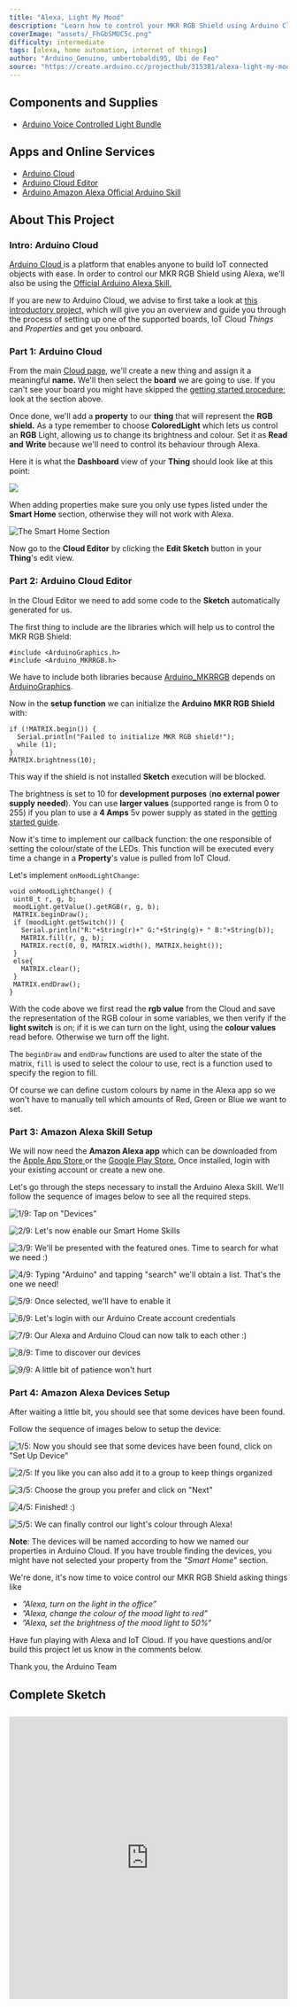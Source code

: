 ```yaml
---
title: "Alexa, Light My Mood"
description: "Learn how to control your MKR RGB Shield using Arduino Cloud and Amazon Alexa."
coverImage: "assets/_FhGbSMUC5c.png"
difficulty: intermediate
tags: [alexa, home automation, internet of things]
author: "Arduino_Genuino, umbertobaldi95, Ubi de Feo"
source: "https://create.arduino.cc/projecthub/315381/alexa-light-my-mood-885534"
---
```


## Components and Supplies

- [Arduino Voice Controlled Light Bundle](https://store.arduino.cc/voice-controlled-light-bundle)

## Apps and Online Services

- [Arduino Cloud](https://cloud.arduino.cc)
- [Arduino Cloud Editor](https://create.arduino.cc/editor)
- [Arduino Amazon Alexa Official Arduino Skill](https://www.amazon.com/Arduino-LLC/dp/B07ZT2PK2H)

## About This Project

### Intro: Arduino Cloud

[Arduino Cloud ](https://create.arduino.cc/iot/)is a platform that enables anyone to build IoT connected objects with ease. In order to control our MKR RGB Shield using Alexa, we'll also be using the [Official Arduino Alexa Skill.](https://www.amazon.com/Arduino-LLC/dp/B07ZT2PK2H)

If you are new to Arduino Cloud, we advise to first take a look at [this introductory project,](https://create.arduino.cc/projecthub/133030/iot-cloud-getting-started-c93255) which will give you an overview and guide you through the process of setting up one of the supported boards, IoT Cloud *Things* and *Properties* and get you onboard.

### Part 1: Arduino Cloud

From the main [Cloud page,](https://create.arduino.cc/iot/things) we'll create a new thing and assign it a meaningful **name.** We'll then select the **board** we are going to use. If you can't see your board you might have skipped the [getting started procedure:](https://create.arduino.cc/getting-started) look at the section above.

Once done, we'll add a **property** to our **thing** that will represent the **RGB shield.** As a type remember to choose **ColoredLight** which lets us control an **RGB** Light, allowing us to change its brightness and colour. Set it as **Read** **and** **Write** because we'll need to control its behaviour through Alexa.

Here it is what the **Dashboard** view of your **Thing** should look like at this point:

![](assets/screenshot_from_2019-12-23_15-37-38_lFNTKH9oSn.png)

When adding properties make sure you only use types listed under the **Smart Home** section, otherwise they will not work with Alexa.

![The Smart Home Section](assets/smart_home_rectangle_dLR0YJgofD.png)


Now go to the **Cloud Editor** by clicking the **Edit Sketch** button in your **Thing**'s edit view.

### Part 2: Arduino Cloud Editor

In the Cloud Editor we need to add some code to the **Sketch** automatically generated for us.

The first thing to include are the libraries which will help us to control the MKR RGB Shield:

```arduino
#include <ArduinoGraphics.h> 
#include <Arduino_MKRRGB.h>
```

We have to include both libraries because [Arduino\_MKRRGB](https://www.arduino.cc/en/Reference/ArduinoMKRRGB) depends on [ArduinoGraphics](https://www.arduino.cc/en/Reference/ArduinoGraphics).

Now in the **setup function** we can initialize the **Arduino MKR RGB Shield** with:

```arduino
if (!MATRIX.begin()) {
  Serial.println("Failed to initialize MKR RGB shield!");
  while (1);
}
MATRIX.brightness(10);
```

This way if the shield is not installed **Sketch** execution will be blocked.

The brightness is set to 10 for **development purposes** (**no external power supply** **needed**). You can use **larger values** (supported range is from 0 to 255) if you plan to use a **4 Amps** 5v power supply as stated in the [getting started guide](https://www.arduino.cc/en/guide/MKRRGBShield).

Now it's time to implement our callback function: the one responsible of setting the colour/state of the LEDs. This function will be executed every time a change in a **Property**'s value is pulled from IoT Cloud.

Let's implement `onMoodLightChange`:

```arduino
void onMoodLightChange() {
 uint8_t r, g, b;
 moodLight.getValue().getRGB(r, g, b);
 MATRIX.beginDraw();
 if (moodLight.getSwitch()) {
   Serial.println("R:"+String(r)+" G:"+String(g)+ " B:"+String(b));
   MATRIX.fill(r, g, b);
   MATRIX.rect(0, 0, MATRIX.width(), MATRIX.height());
 }
 else{
   MATRIX.clear();
 }
 MATRIX.endDraw();
}
```

With the code above we first read the **rgb value** from the Cloud and save the representation of the RGB colour in some variables, we then verify if the **light switch** is on; if it is we can turn on the light, using the **colour values** read before. Otherwise we turn off the light.

The `beginDraw` and `endDraw` functions are used to alter the state of the matrix, `fill` is used to select the colour to use, rect is a function used to specify the region to fill.

Of course we can define custom colours by name in the Alexa app so we won't have to manually tell which amounts of Red, Green or Blue we want to set. 

### Part 3: Amazon Alexa Skill Setup

We will now need the **Amazon Alexa app** which can be downloaded from the [Apple App Store ](https://apps.apple.com/us/app/amazon-alexa/id944011620)or the [Google Play Store.](https://play.google.com/store/apps/details?id=com.amazon.dee.app) Once installed, login with your existing account or create a new one.

Let's go through the steps necessary to install the Arduino Alexa Skill. We'll follow the sequence of images below to see all the required steps.

![1/9: Tap on "Devices"](assets/00_RFm9P2qzyB.png)



![2/9: Let's now enable our Smart Home Skills](assets/01_nKLOMzvdse.png)



![3/9: We'll be presented with the featured ones. Time to search for what we need :)](assets/02_fyS5DtH2jX.png)



![4/9: Typing "Arduino" and tapping "search" we'll obtain a list. That's the one we need!](assets/03_Kjb6Zxk2xW.png)



![5/9: Once selected, we'll have to enable it](assets/04_RmBI4TuYcP.png)



![6/9: Let's login with our Arduino Create account credentials](assets/05_9hXfJxgMoj.png)



![7/9: Our Alexa and Arduino Cloud can now talk to each other :)](assets/06_Jjp2QJHzKk.png)



![8/9: Time to discover our devices](assets/07_2GYqgv30SB.png)


![9/9: A little bit of patience won't hurt](assets/08_EVOIbCD6hI.png)



### Part 4: Amazon Alexa Devices Setup

After waiting a little bit, you should see that some devices have been found.

Follow the sequence of images below to setup the device:

![ 1/5: Now you should see that some devices have been found, click on "Set Up Device"](assets/01_jy55ZdUN5q.png)


![2/5: If you like you can also add it to a group to keep things organized](assets/02_CJJ609n37L.png)



![3/5: Choose the group you prefer and click on "Next"](assets/03_Cq0fPcmll9.png)



![4/5: Finished! :)](assets/04_FsdBW0Lgiq.png)



![5/5: We can finally control our light's colour through Alexa!](assets/05_63AzPXg1Rn.png)


**Note**: The devices will be named according to how we named our properties in Arduino Cloud. If you have trouble finding the devices, you might have not selected your property from the *"Smart Home"* section.

We're done, it's now time to voice control our MKR RGB Shield asking things like

* *”Alexa, turn on the light in the office”*
* *”Alexa, change the colour of the mood light to red”*
* *”Alexa, set the brightness of the mood light to 50%”*

Have fun playing with Alexa and IoT Cloud. If you have questions and/or build this project let us know in the comments below.

Thank you, the Arduino Team


## Complete Sketch


<iframe src='https://create.arduino.cc/editor/Arduino_Genuino/42c17c42-6c91-43fe-9079-125f6ce94d9b/preview?embed&snippet' style='height:510px;width:100%;margin:10px 0' frameborder='0'></iframe>